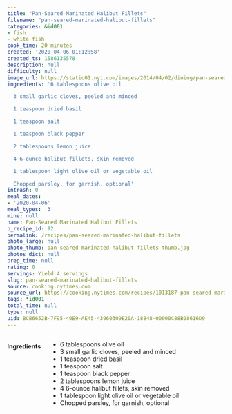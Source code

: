 ```yaml
---
title: "Pan-Seared Marinated Halibut Fillets"
filename: "pan-seared-marinated-halibut-fillets"
categories: &id001
- fish
- white fish
cook_time: 20 minutes
created: '2020-04-06 01:12:58'
created_ts: 1586135578
description: null
difficulty: null
image_url: https://static01.nyt.com/images/2014/04/02/dining/pan-seared-marinated-halibut/pan-seared-marinated-halibut-articleLarge.jpg
ingredients: '6 tablespoons olive oil

  3 small garlic cloves, peeled and minced

  1 teaspoon dried basil

  1 teaspoon salt

  1 teaspoon black pepper

  2 tablespoons lemon juice

  4 6-ounce halibut fillets, skin removed

  1 tablespoon light olive oil or vegetable oil

  Chopped parsley, for garnish, optional'
intrash: 0
meal_dates:
- '2020-04-06'
meal_types: '3'
mine: null
name: Pan-Seared Marinated Halibut Fillets
p_recipe_id: 92
permalink: /recipes/pan-seared-marinated-halibut-fillets
photo_large: null
photo_thumb: pan-seared-marinated-halibut-fillets-thumb.jpg
photos_dict: null
prep_time: null
rating: 0
servings: Yield 4 servings
slug: pan-seared-marinated-halibut-fillets
source: cooking.nytimes.com
source_url: https://cooking.nytimes.com/recipes/1013187-pan-seared-marinated-halibut-fillets?action=click&module=Global%20Search%20Recipe%20Card&pgType=search&rank=2
tags: *id001
total_time: null
type: null
uid: BCB6652B-7F95-40E9-AE45-43960309E20A-18848-00000C88B08616D9
---
```

<div class="large-8 medium-7 columns" id="writeup">	</div><!-- #writeup -->
</div><!-- #row-one -->
<div class="row" id="row-two">	<div class="medium-4 small-5 columns" id="ingredients"><h4>Ingredients</h4><div class="box box-ingredients content"><ul>
<li>6 tablespoons olive oil</li>
<li>3 small garlic cloves, peeled and minced</li>
<li>1 teaspoon dried basil</li>
<li>1 teaspoon salt</li>
<li>1 teaspoon black pepper</li>
<li>2 tablespoons lemon juice</li>
<li>4 6-ounce halibut fillets, skin removed</li>
<li>1 tablespoon light olive oil or vegetable oil</li>
<li>Chopped parsley, for garnish, optional</li>
</ul>
</div>	</div>	<div class="medium-6 small-7 columns" id="directions">	</div>
